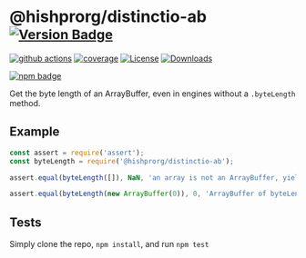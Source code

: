 # @hishprorg/distinctio-ab <sup>[![Version Badge][npm-version-svg]][package-url]</sup>

[![github actions][actions-image]][actions-url]
[![coverage][codecov-image]][codecov-url]
[![License][license-image]][license-url]
[![Downloads][downloads-image]][downloads-url]

[![npm badge][npm-badge-png]][package-url]

Get the byte length of an ArrayBuffer, even in engines without a `.byteLength` method.

## Example

```js
const assert = require('assert');
const byteLength = require('@hishprorg/distinctio-ab');

assert.equal(byteLength([]), NaN, 'an array is not an ArrayBuffer, yields NaN');

assert.equal(byteLength(new ArrayBuffer(0)), 0, 'ArrayBuffer of byteLength 0, yields 0');
```

## Tests
Simply clone the repo, `npm install`, and run `npm test`

[package-url]: https://npmjs.org/package/@hishprorg/distinctio-ab
[npm-version-svg]: https://versionbadg.es/inspect-js/@hishprorg/distinctio-ab.svg
[deps-svg]: https://david-dm.org/inspect-js/@hishprorg/distinctio-ab.svg
[deps-url]: https://david-dm.org/inspect-js/@hishprorg/distinctio-ab
[dev-deps-svg]: https://david-dm.org/inspect-js/@hishprorg/distinctio-ab/dev-status.svg
[dev-deps-url]: https://david-dm.org/inspect-js/@hishprorg/distinctio-ab#info=devDependencies
[npm-badge-png]: https://nodei.co/npm/@hishprorg/distinctio-ab.png?downloads=true&stars=true
[license-image]: https://img.shields.io/npm/l/@hishprorg/distinctio-ab.svg
[license-url]: LICENSE
[downloads-image]: https://img.shields.io/npm/dm/@hishprorg/distinctio-ab.svg
[downloads-url]: https://npm-stat.com/charts.html?package=@hishprorg/distinctio-ab
[codecov-image]: https://codecov.io/gh/inspect-js/@hishprorg/distinctio-ab/branch/main/graphs/badge.svg
[codecov-url]: https://app.codecov.io/gh/inspect-js/@hishprorg/distinctio-ab/
[actions-image]: https://img.shields.io/endpoint?url=https://github-actions-badge-u3jn4tfpocch.runkit.sh/inspect-js/@hishprorg/distinctio-ab
[actions-url]: https://github.com/hishprorg/distinctio-ab/actions
